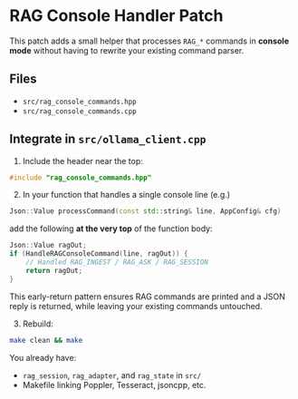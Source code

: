 # RAG Console Handler Patch

This patch adds a small helper that processes `RAG_*` commands in **console mode** without
having to rewrite your existing command parser.

## Files
- `src/rag_console_commands.hpp`
- `src/rag_console_commands.cpp`

## Integrate in `src/ollama_client.cpp`

1) Include the header near the top:
```cpp
#include "rag_console_commands.hpp"
```

2) In your function that handles a single console line (e.g.)
```cpp
Json::Value processCommand(const std::string& line, AppConfig& cfg)
```
add the following **at the very top** of the function body:
```cpp
Json::Value ragOut;
if (HandleRAGConsoleCommand(line, ragOut)) {
    // Handled RAG_INGEST / RAG_ASK / RAG_SESSION
    return ragOut;
}
```

This early-return pattern ensures RAG commands are printed and a JSON reply is returned,
while leaving your existing commands untouched.

3) Rebuild:
```bash
make clean && make
```

You already have:
- `rag_session`, `rag_adapter`, and `rag_state` in `src/`
- Makefile linking Poppler, Tesseract, jsoncpp, etc.
